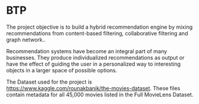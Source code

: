 # BTP
The project objective is to build a hybrid recommendation engine by mixing recommendations from content-based filtering, collaborative filtering and graph network..

Recommendation systems have become an integral part of many businesses. They produce individualized recommendations as output or have the effect of guiding the user in a personalized way to interesting objects in a larger space of possible options.

The Dataset used for the project is https://www.kaggle.com/rounakbanik/the-movies-dataset. These files contain metadata for all 45,000 movies listed in the Full MovieLens Dataset.
